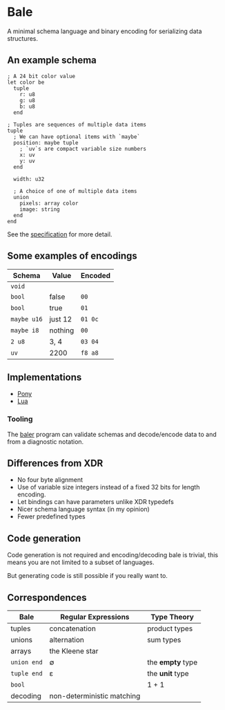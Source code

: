 
# Bale

A minimal schema language and binary encoding for serializing data structures.

## An example schema
```
; A 24 bit color value
let color be
  tuple
    r: u8
    g: u8
    b: u8
  end

; Tuples are sequences of multiple data items
tuple
  ; We can have optional items with `maybe`
  position: maybe tuple
    ; `uv`s are compact variable size numbers
    x: uv
    y: uv
  end

  width: u32

  ; A choice of one of multiple data items
  union
    pixels: array color
    image: string
  end
end
```

See the [specification](/spec.md) for more detail.

## Some examples of encodings

| Schema      | Value    | Encoded   |
|-------------|----------|-----------|
| `void`      |          |           |
| `bool`      | false    | `00`      |
| `bool`      | true     | `01`      |
| `maybe u16` | just 12  | `01 0c`   |
| `maybe i8`  | nothing  | `00`      |
| `2 u8`      | 3, 4     | `03 04`   |
| `uv`        | 2200     | `f8 a8`   |

## Implementations

- [Pony](https://github.com/ii8/pony-bale)
- [Lua](https://github.com/ii8/lbale)

### Tooling

The [baler](https://github.com/ii8/baler) program can validate schemas and
decode/encode data to and from a diagnostic notation.

## Differences from XDR

- No four byte alignment
- Use of variable size integers instead of a fixed 32 bits for length encoding.
- Let bindings can have parameters unlike XDR typedefs
- Nicer schema language syntax (in my opinion)
- Fewer predefined types

## Code generation

Code generation is not required and encoding/decoding bale is trivial, this
means you are not limited to a subset of languages.

But generating code is still possible if you really want to.

## Correspondences

| Bale          | Regular Expressions        | Type Theory        |
|---------------|----------------------------|--------------------|
| tuples        | concatenation              | product types      |
| unions        | alternation                | sum types          |
| arrays        | the Kleene star            |                    |
| `union end`   | ∅                          | the **empty** type |
| `tuple end`   | ε                          | the **unit** type  |
| `bool`        |                            | 1 + 1              |
| decoding      | non-deterministic matching |                    |

